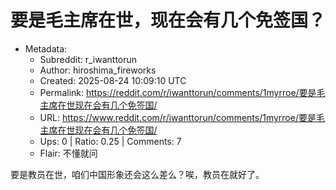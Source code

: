 # 要是毛主席在世，现在会有几个免签国？

- Metadata:
  - Subreddit: r_iwanttorun
  - Author: hiroshima_fireworks
  - Created: 2025-08-24 10:09:10 UTC
  - Permalink: https://reddit.com/r/iwanttorun/comments/1myrroe/要是毛主席在世现在会有几个免签国/
  - URL: https://www.reddit.com/r/iwanttorun/comments/1myrroe/要是毛主席在世现在会有几个免签国/
  - Ups: 0 | Ratio: 0.25 | Comments: 7
  - Flair: 不懂就问


要是教员在世，咱们中国形象还会这么差么？唉，教员在就好了。

